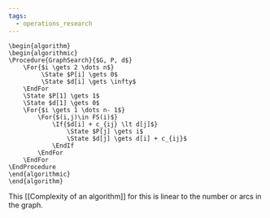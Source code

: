 ```yaml
---
tags:
  - operations_research
---
```

```pseudo
\begin{algorithm}
\begin{algorithmic}
\Procedure{GraphSearch}{$G, P, d$}
	\For{$i \gets 2 \dots n$}
		 \State $P[i] \gets 0$
		 \State $d[i] \gets \infty$
	\EndFor
	\State $P[1] \gets 1$
	\State $d[1] \gets 0$
	\For{$i \gets 1 \dots n- 1$}
		\For{$(i,j)\in FS(i)$}
			\If{$d[i] + c_{ij} \lt d[j]$}
				\State $P[j] \gets i$
				\State $d[j] \gets d[i] + c_{ij}$
			\EndIf
		\EndFor
	\EndFor		
\EndProcedure
\end{algorithmic}
\end{algorithm}
```
This [[Complexity of an algorithm]] for this is linear to the number or arcs in the graph.